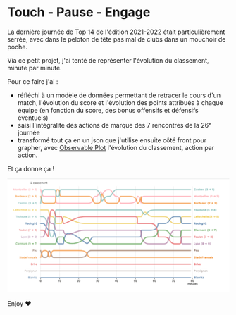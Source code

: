 # Touch - Pause - Engage

La dernière journée de Top 14 de l'édition 2021-2022 était particulièrement 
serrée, avec dans le peloton de tête pas mal de clubs dans un mouchoir de poche.

Via ce petit projet, j'ai tenté de représenter l'évolution du classement, minute
par minute.

Pour ce faire j'ai : 

- réfléchi à un modèle de données permettant de retracer le cours d'un match,
  l'évolution du score et l'évolution des points attribués à chaque équipe (en
  fonction du score, des bonus offensifs et défensifs éventuels)
- saisi l'intégralité des actions de marque des 7 rencontres de la 26ᵉ journée
- transformé tout ça en un json que j'utilise ensuite côté front pour grapher,
  avec [Observable Plot](https://github.com/observablehq/plot) l'évolution du 
  classement, action par action.

Et ça donne ça !

![screenshot](./screenshot.png)

Enjoy ❤
